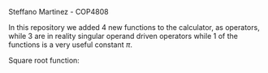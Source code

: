 Steffano Martinez - COP4808 

In this repository we added 4 new functions to the calculator, as operators, while 3 are in reality singular operand driven operators while 1 of the functions is a very useful constant $\pi$.

Square root function:
